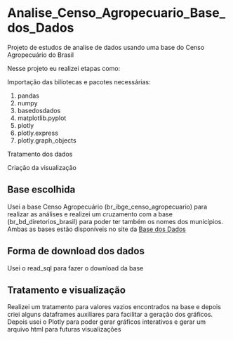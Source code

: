 # Analise_Censo_Agropecuario_Base_dos_Dados

Projeto de estudos de analise de dados usando uma base do Censo Agropecuário do Brasil

Nesse projeto eu realizei etapas como:

Importação das biliotecas e pacotes necessárias:
1.    pandas
2.    numpy
3.    basedosdados
4.    matplotlib.pyplot
5.    plotly
6.    plotly.express
7.    plotly.graph_objects

Tratamento dos dados 

Criação da visualização

## Base escolhida

Usei a base Censo Agropecuário (br_ibge_censo_agropecuario) para realizar as análises e realizei um cruzamento com a base 
(br_bd_diretorios_brasil) para poder ter também os nomes dos municípios. Ambas as bases estão disponíveis no site da [Base dos Dados](https://basedosdados.org/dataset?order_by=score)

## Forma de download dos dados

Usei o read_sql para fazer o download da base

## Tratamento e visualização

Realizei um tratamento para valores vazios encontrados na base e depois criei alguns dataframes auxiliares para facilitar a geração dos gráficos.
Depois usei o Plotly para poder gerar gráficos interativos e gerar um arquivo html para futuras visualizações

